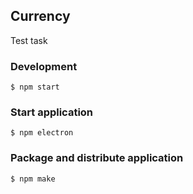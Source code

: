 ## Currency
Test task

### Development
```
$ npm start
```

### Start application
```
$ npm electron
```

### Package and distribute application
```
$ npm make
```
